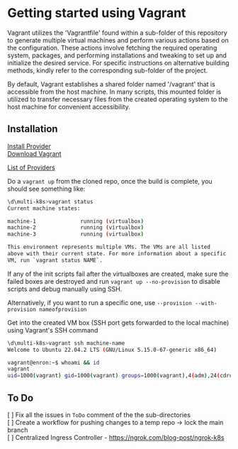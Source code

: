 #  Getting started using Vagrant 

Vagrant utilizes the 'Vagrantfile' found within a sub-folder of this repository to generate multiple virtual machines and perform various actions based on the configuration. These actions involve fetching the required operating system, packages, and performing installations and tweaking to set up and initialize the desired service. For specific instructions on alternative building methods, kindly refer to the corresponding sub-folder of the project.

By default, Vagrant establishes a shared folder named '/vagrant' that is accessible from the host machine. In many scripts, this mounted folder is utilized to transfer necessary files from the created operating system to the host machine for convenient accessibility.

## Installation

[Install Provider](https://www.virtualbox.org/wiki/Downloads) <br>
[Download Vagrant](https://developer.hashicorp.com/vagrant/downloads) <br>

[List of Providers](https://developer.hashicorp.com/vagrant/docs/providers)

Do a `vagrant up` from the cloned repo, once the build is complete, you should see something like:

```bash
\d\multi-k8s>vagrant status
Current machine states:

machine-1              running (virtualbox)
machine-2              running (virtualbox)
machine-3              running (virtualbox)

This environment represents multiple VMs. The VMs are all listed
above with their current state. For more information about a specific
VM, run `vagrant status NAME`.
```

If any of the init scripts fail after the virtualboxes are created, make sure the failed boxes are destroyed and run `vagrant up --no-provision` to disable scripts and debug manually using SSH.

Alternatively, if you want to run a specific one, use `--provision --with-provision nameofprovision`

Get into the created VM box (SSH port gets forwarded to the local machine) using Vagrant's SSH command

```bash
\d\multi-k8s>vagrant ssh machine-name
Welcome to Ubuntu 22.04.2 LTS (GNU/Linux 5.15.0-67-generic x86_64)

vagrant@enron:~$ whoami && id
vagrant
uid=1000(vagrant) gid=1000(vagrant) groups=1000(vagrant),4(adm),24(cdrom),27(sudo),30(dip),46(plugdev),110(lxd)
```

## To Do
[ ] Fix all the issues in `ToDo` comment of the the sub-directories <br>
[ ] Create a workflow for pushing changes to a temp repo -> lock the main branch <br>
[ ] Centralized Ingress Controller - https://ngrok.com/blog-post/ngrok-k8s 
